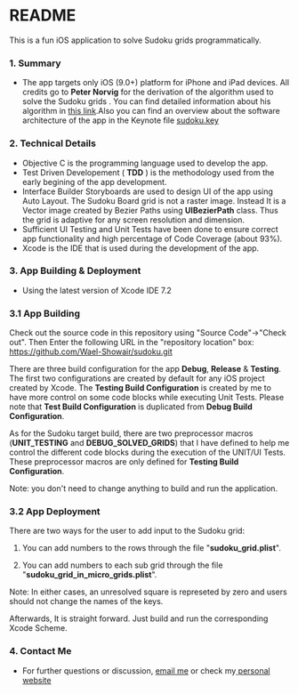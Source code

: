 # README #

This is a fun iOS application to solve Sudoku grids programmatically.

### 1. Summary ###

* The app targets only iOS (9.0+) platform for iPhone and iPad devices. All credits go to **Peter Norvig** for the derivation of the algorithm used to solve the Sudoku grids . You can find detailed information about his algorithm in [this link][1].Also you can find an overview about the software architecture of the app in the Keynote file [sudoku.key][2]

### 2. Technical Details ###

* Objective C is the programming language used to develop the app.
* Test Driven Developement ( **TDD** ) is the methodology used from the early begining of the app development.
* Interface Builder Storyboards are used to design UI of the app using Auto Layout. The Sudoku Board grid is not a raster image. Instead It is a Vector image created by Bezier Paths using **UIBezierPath** class. Thus the grid is adaptive for any screen resolution and dimension.
* Sufficient UI Testing and Unit Tests have been done to ensure correct app functionality and  high percentage of Code Coverage (about 93%).
* Xcode is the IDE that is used during the development of the app.

### 3. App Building & Deployment ###

* Using the latest version of Xcode IDE 7.2

### 3.1 App Building ###

Check out the source code in this repository using "Source Code"->"Check out". Then Enter the following URL in the "repository location" box: https://github.com/Wael-Showair/sudoku.git

There are three build configuration for the app **Debug**, **Release** & **Testing**. The first two configurations are created by default for any iOS project created by Xcode. The **Testing Build Configuration** is created by me to have more control on some code blocks while executing Unit Tests. Please note that **Test Build Configuration** is duplicated from **Debug Build Configuration**.

As for the Sudoku target build, there are two preprocessor macros (**UNIT_TESTING** and **DEBUG_SOLVED_GRIDS**) that I have defined to help me control the different code blocks during the execution of the UNIT/UI Tests. These preprocessor macros are only defined for **Testing Build Configuration**.

Note: you don't need to change anything to build and run the application.

### 3.2 App Deployment ###

 
There are two ways for the user to add input to the Sudoku grid:

1. You can add numbers to the rows through the file "**sudoku_grid.plist**".

2.  You can add numbers to each sub grid through the file "**sudoku_grid_in_micro_grids.plist**".

Note: In either cases, an unresolved square is represeted by zero and users should not change the names of the keys.

Afterwards, It is straight forward. Just build and run the corresponding Xcode Scheme.

### 4. Contact Me ###

* For further questions or discussion, [email me](mailto:showair.wael@gmail.com) or check my[ personal website][3] 





[1]:http://norvig.com/sudoku.html
[2]:https://github.com/Wael-Showair/sudoku/blob/master/sudoku.key
[3]:http://waelshowair.com